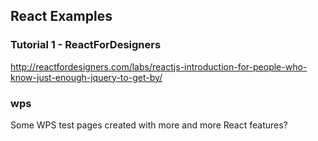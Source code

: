 ## React Examples

### Tutorial 1 - ReactForDesigners

http://reactfordesigners.com/labs/reactjs-introduction-for-people-who-know-just-enough-jquery-to-get-by/

### wps

Some WPS test pages created with more and more React features?


